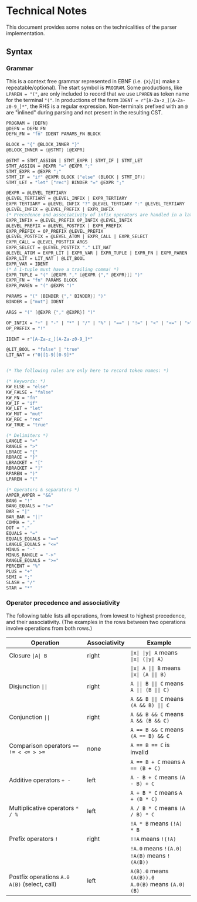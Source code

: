 # Technical Notes

This document provides some notes on the technicalities of the parser
implementation.

## Syntax

### Grammar

This is a context free grammar represented in EBNF (i.e. `{X}`/`[X]` make `X`
repeatable/optional). The start symbol is `PROGRAM`. Some productions, like
`LPAREN = "("`, are only included to record that we use `LPAREN` as token name
for the terminal `"("`. In productions of the form
`IDENT = r"[A-Za-z_][A-Za-z0-9_]*"`, the RHS is a regular expression.
Non-terminals prefixed with an `@` are "inlined" during parsing and not present
in the resulting CST.

```fsharp
PROGRAM = {DEFN}
@DEFN = DEFN_FN
DEFN_FN = "fn" IDENT PARAMS_FN BLOCK

BLOCK = "{" @BLOCK_INNER "}"
@BLOCK_INNER = {@STMT} [@EXPR]

@STMT = STMT_ASSIGN | STMT_EXPR | STMT_IF | STMT_LET
STMT_ASSIGN = @EXPR "=" @EXPR ";"
STMT_EXPR = @EXPR ";"
STMT_IF = "if" @EXPR BLOCK ["else" (BLOCK | STMT_IF)]
STMT_LET = "let" ["rec"] BINDER "=" @EXPR ";"

@EXPR = @LEVEL_TERTIARY
@LEVEL_TERTIARY = @LEVEL_INFIX | EXPR_TERTIARY
EXPR_TERTIARY = @LEVEL_INFIX "?" @LEVEL_TERTIARY ":" @LEVEL_TERTIARY
@LEVEL_INFIX = @LEVEL_PREFIX | EXPR_INFIX
(* Precedence and associativity of infix operators are handled in a later step. *)
EXPR_INFIX = @LEVEL_PREFIX OP_INFIX @LEVEL_INFIX
@LEVEL_PREFIX = @LEVEL_POSTFIX | EXPR_PREFIX
EXPR_PREFIX = OP_PREFIX @LEVEL_PREFIX
@LEVEL_POSTFIX = @LEVEL_ATOM | EXPR_CALL | EXPR_SELECT
EXPR_CALL = @LEVEL_POSTFIX ARGS
EXPR_SELECT = @LEVEL_POSTFIX "." LIT_NAT
@LEVEL_ATOM = EXPR_LIT | EXPR_VAR | EXPR_TUPLE | EXPR_FN | EXPR_PAREN
EXPR_LIT = LIT_NAT | @LIT_BOOL
EXPR_VAR = IDENT
(* A 1-tuple must have a trailing comma! *)
EXPR_TUPLE = "(" [@EXPR "," [@EXPR {"," @EXPR}]] ")"
EXPR_FN = "fn" PARAMS BLOCK
EXPR_PAREN = "(" @EXPR ")"

PARAMS = "(" [BINDER {"," BINDER}] ")"
BINDER = ["mut"] IDENT

ARGS = "(" [@EXPR {"," @EXPR}] ")"

OP_INFIX = "+" | "-" | "*" | "/" | "%" | "==" | "!=" | "<" | "<=" | ">" | ">=" | "&&" | "||"
OP_PREFIX = "!"

IDENT = r"[A-Za-z_][A-Za-z0-9_]*"

@LIT_BOOL = "false" | "true"
LIT_NAT = r"0|[1-9][0-9]*"


(* The following rules are only here to record token names: *)

(* Keywords: *)
KW_ELSE = "else"
KW_FALSE = "false"
KW_FN = "fn"
KW_IF = "if"
KW_LET = "let"
KW_MUT = "mut"
KW_REC = "rec"
KW_TRUE = "true"

(* Delimiters *)
LANGLE = "<"
RANGLE = ">"
LBRACE = "{"
RBRACE = "}"
LBRACKET = "["
RBRACKET = "]"
RPAREN = ")"
LPAREN = "("

(* Operators & separators *)
AMPER_AMPER = "&&"
BANG = "!"
BANG_EQUALS = "!="
BAR = "|"
BAR_BAR = "||"
COMMA = ","
DOT = "."
EQUALS = "="
EQUALS_EQUALS = "=="
LANGLE_EQUALS = "<="
MINUS = "-"
MINUS_RANGLE = "->"
RANGLE_EQUALS = ">="
PERCENT = "%"
PLUS = "+"
SEMI = ";"
SLASH = "/"
STAR = "*"
```

### Operator precedence and associativity

The following table lists all operations, from lowest to highest precedence, and
their associativity. (The examples in the rows between two operations involve operations from both rows.)

<table>
    <thead>
        <th>Operation</th>
        <th>Associativity</th>
        <th>Example</th>
    </thead>
    <tbody>
        <tr>
            <td>Closure <code>|A| B</code></td>
            <td>right</td>
            <td><code>|x| |y| A</code> means <code>|x| (|y| A)</code></td>
        </tr>
        <tr>
            <td></td>
            <td></td>
            <td><code>|x| A || B</code> means <code>|x| (A || B)</code></td>
        </tr>
        <tr>
            <td>Disjunction <code>||</code></td>
            <td>right</td>
            <td><code>A || B || C</code> means <code>A || (B || C)</code></td>
        </tr>
        <tr>
            <td></td>
            <td></td>
            <td><code>A && B || C</code> means <code>(A && B) || C</code></td>
        </tr>
        <tr>
            <td>Conjunction <code>||</code></td>
            <td>right</td>
            <td><code>A && B && C</code> means <code>A && (B && C)</code></td>
        </tr>
        <tr>
            <td></td>
            <td></td>
            <td><code>A == B && C</code> means <code>(A == B) && C</code></td>
        </tr>
        <tr>
            <td>Comparison operators <code>== != < <= > >=</code></td>
            <td>none</td>
            <td><code>A == B == C</code> is invalid</td>
        </tr>
        <tr>
            <td></td>
            <td></td>
            <td><code>A == B + C</code> means <code>A == (B + C)</code></td>
        </tr>
        <tr>
            <td>Additive operators <code>+ -</code></td>
            <td>left</td>
            <td><code>A - B + C</code> means <code>(A - B) + C</code></td>
        </tr>
        <tr>
            <td></td>
            <td></td>
            <td><code>A + B * C</code> means <code>A + (B * C)</code></td>
        </tr>
        <tr>
            <td>Multiplicative operators <code>* / %</code></td>
            <td>left</td>
            <td><code>A / B * C</code> means <code>(A / B) * C</code></td>
        </tr>
        <tr>
            <td></td>
            <td></td>
            <td><code>!A * B</code> means <code>(!A) * B</code></td>
        </tr>
        <tr>
            <td>Prefix operators <code>!</code></td>
            <td>right</td>
            <td><code>!!A</code> means <code>!(!A)</code></td>
        </tr>
        <tr>
            <td></td>
            <td></td>
            <td>
                <code>!A.0</code> means <code>!(A.0)</code><br />
                <code>!A(B)</code> means <code>!(A(B))</code>
            </td>
        </tr>
        <tr>
            <td>
                Postfix operations <code>A.0 A(B)</code> (select, call)
            </td>
            <td>left</td>
            <td>
                <code>A(B).0</code> means <code>(A(B)).0</code><br />
                <code>A.0(B)</code> means <code>(A.0)(B)</code>
            </td>
        </tr>
    </tbody>
</table>
